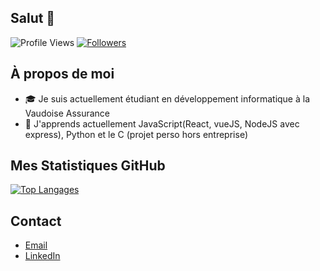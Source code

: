 ## Salut 👋
![Profile Views](https://komarev.com/ghpvc/?username=BERTHETquentin&color=brightgreen)
[![Followers](https://img.shields.io/github/followers/BERTHETquentin?style=social)](https://github.com/BERTHETquentin?tab=followers)

## À propos de moi
- 🎓 Je suis actuellement étudiant en développement informatique à la Vaudoise Assurance
- 🌱 J'apprends actuellement JavaScript(React, vueJS, NodeJS avec express), Python et le C (projet perso hors entreprise)

## Mes Statistiques GitHub

[![Top Langages](https://github-readme-stats.vercel.app/api/top-langs/?username=BERTHETquentin&layout=compact&theme=radical)](https://github.com/anuraghazra/github-readme-stats)

## Contact

- [Email](mailto:quentin@berthet.ch)
- [LinkedIn](https://www.linkedin.com/in/quentin-berthet/)


